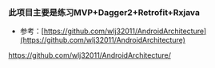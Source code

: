 ### 此项目主要是练习MVP+Dagger2+Retrofit+Rxjava

+ 参考：[https://github.com/wlj32011/AndroidArchitecture](https://github.com/wlj32011/AndroidArchitecture)

<https://github.com/wlj32011/AndroidArchitecture/>